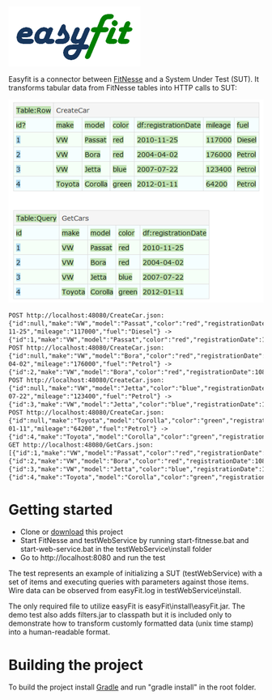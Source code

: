 ![easyfit](https://raw.githubusercontent.com/nikoudel/easyfit/images/logo.png)

Easyfit is a connector between [FitNesse](http://fitnesse.org) and a System Under Test (SUT). It transforms tabular data from FitNesse tables into HTTP calls to SUT:

![FitNesse tables](https://raw.githubusercontent.com/nikoudel/easyfit/images/cars.png)

	POST http://localhost:48080/CreateCar.json: {"id":null,"make":"VW","model":"Passat","color":"red","registrationDate":"2010-11-25","mileage":"117000","fuel":"Diesel"} -> {"id":1,"make":"VW","model":"Passat","color":"red","registrationDate":1290643200000,"mileage":117000,"fuel":"Diesel"}
	POST http://localhost:48080/CreateCar.json: {"id":null,"make":"VW","model":"Bora","color":"red","registrationDate":"2004-04-02","mileage":"176000","fuel":"Petrol"} -> {"id":2,"make":"VW","model":"Bora","color":"red","registrationDate":1080864000000,"mileage":176000,"fuel":"Petrol"}
	POST http://localhost:48080/CreateCar.json: {"id":null,"make":"VW","model":"Jetta","color":"blue","registrationDate":"2007-07-22","mileage":"123400","fuel":"Petrol"} -> {"id":3,"make":"VW","model":"Jetta","color":"blue","registrationDate":1185062400000,"mileage":123400,"fuel":"Petrol"}
	POST http://localhost:48080/CreateCar.json: {"id":null,"make":"Toyota","model":"Corolla","color":"green","registrationDate":"2012-01-11","mileage":"64200","fuel":"Petrol"} -> {"id":4,"make":"Toyota","model":"Corolla","color":"green","registrationDate":1326240000000,"mileage":64200,"fuel":"Petrol"}
	GET http://localhost:48080/GetCars.json: [{"id":1,"make":"VW","model":"Passat","color":"red","registrationDate":1290643200000,"mileage":117000,"fuel":"Diesel"},{"id":2,"make":"VW","model":"Bora","color":"red","registrationDate":1080864000000,"mileage":176000,"fuel":"Petrol"},{"id":3,"make":"VW","model":"Jetta","color":"blue","registrationDate":1185062400000,"mileage":123400,"fuel":"Petrol"},{"id":4,"make":"Toyota","model":"Corolla","color":"green","registrationDate":1326240000000,"mileage":64200,"fuel":"Petrol"}]

Getting started
===============
- Clone or [download](https://github.com/nikoudel/easyfit/archive/master.zip) this project
- Start FitNesse and testWebService by running start-fitnesse.bat and start-web-service.bat in the testWebService\install folder
- Go to http://localhost:8080 and run the test

The test represents an example of initializing a SUT (testWebService) with a set of items and executing queries with parameters against those items. Wire data can be observed from easyFit.log in testWebService\install.

The only required file to utilize easyFit is easyFit\install\easyFit.jar. The demo test also adds filters.jar to classpath but it is included only to demonstrate how to transform customly formatted data (unix time stamp) into a human-readable format.

Building the project
====================
To build the project install [Gradle](http://gradle.org/gradle-download/) and run "gradle install" in the root folder.